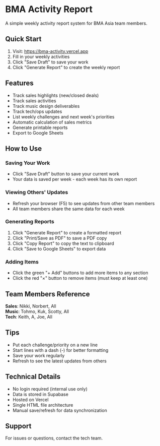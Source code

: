 # BMA Activity Report

A simple weekly activity report system for BMA Asia team members.

## Quick Start

1. Visit: https://bma-activity.vercel.app
2. Fill in your weekly activities
3. Click "Save Draft" to save your work
4. Click "Generate Report" to create the weekly report

## Features

- Track sales highlights (new/closed deals)
- Track sales activities
- Track music design deliverables
- Track tech/ops updates
- List weekly challenges and next week's priorities
- Automatic calculation of sales metrics
- Generate printable reports
- Export to Google Sheets

## How to Use

### Saving Your Work
- Click "Save Draft" button to save your current work
- Your data is saved per week - each week has its own report

### Viewing Others' Updates
- Refresh your browser (F5) to see updates from other team members
- All team members share the same data for each week

### Generating Reports
1. Click "Generate Report" to create a formatted report
2. Click "Print/Save as PDF" to save a PDF copy
3. Click "Copy Report" to copy the text to clipboard
4. Click "Save to Google Sheets" to export data

### Adding Items
- Click the green "+ Add" buttons to add more items to any section
- Click the red "×" button to remove items (must keep at least one)

## Team Members Reference

**Sales**: Nikki, Norbert, All  
**Music**: Tohmo, Kuk, Scotty, All  
**Tech**: Keith, A, Joe, All

## Tips

- Put each challenge/priority on a new line
- Start lines with a dash (-) for better formatting
- Save your work regularly
- Refresh to see the latest updates from others

## Technical Details

- No login required (internal use only)
- Data is stored in Supabase
- Hosted on Vercel
- Single HTML file architecture
- Manual save/refresh for data synchronization

## Support

For issues or questions, contact the tech team.